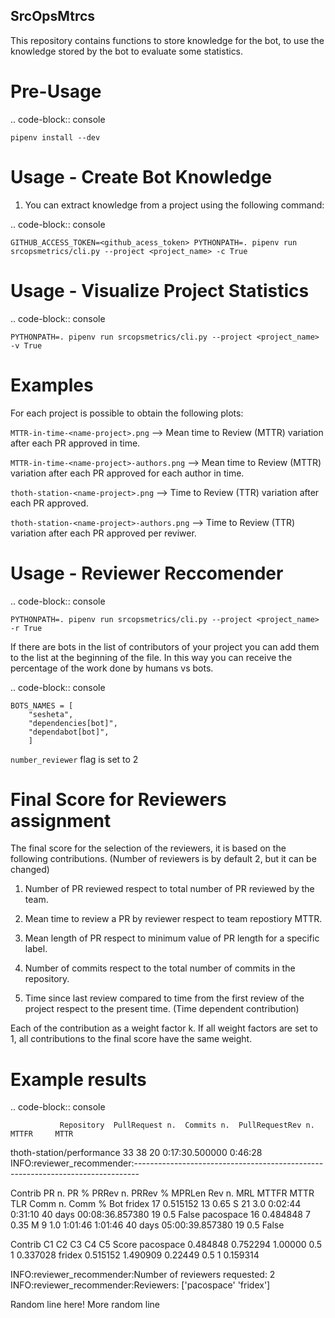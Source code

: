 SrcOpsMtrcs
------------

This repository contains functions to store knowledge for the bot,
to use the knowledge stored by the bot to evaluate some statistics.

Pre-Usage
=========

.. code-block:: console

    pipenv install --dev

Usage - Create Bot Knowledge
============================

1. You can extract knowledge from a project using the following command:

.. code-block:: console

    GITHUB_ACCESS_TOKEN=<github_acess_token> PYTHONPATH=. pipenv run srcopsmetrics/cli.py --project <project_name> -c True

Usage - Visualize Project Statistics
====================================

.. code-block:: console

    PYTHONPATH=. pipenv run srcopsmetrics/cli.py --project <project_name> -v True

Examples
=========
For each project is possible to obtain the following plots:

`MTTR-in-time-<name-project>.png` --> Mean time to Review (MTTR) variation after each PR approved in time.

`MTTR-in-time-<name-project>-authors.png` --> Mean time to Review (MTTR) variation after each PR approved for each author in time.

`thoth-station-<name-project>.png` --> Time to Review (TTR) variation after each PR approved.

`thoth-station-<name-project>-authors.png` --> Time to Review (TTR) variation after each PR approved per reviwer.

Usage - Reviewer Reccomender
============================

.. code-block:: console

    PYTHONPATH=. pipenv run srcopsmetrics/cli.py --project <project_name> -r True

If there are bots in the list of contributors of your project you can add them to the list
at the beginning of the file. In this way you can receive the percentage of the work
done by humans vs bots.

.. code-block:: console

    BOTS_NAMES = [
        "sesheta",
        "dependencies[bot]",
        "dependabot[bot]",
        ]

`number_reviewer` flag is set to 2

Final Score for Reviewers assignment
=====================================

The final score for the selection of the reviewers, it is based on the following
contributions. (Number of reviewers is by default 2, but it can be changed)

1. Number of PR reviewed respect to total number of PR reviewed by the team.

2. Mean time to review a PR by reviewer respect to team repostiory MTTR.

3. Mean length of PR respect to minimum value of PR length for a specific label.

4. Number of commits respect to the total number of commits in the repository.

5. Time since last review compared to time from the first review of the project respect to the present time.
(Time dependent contribution)

Each of the contribution as a weight factor k. If all weight factors are set to 1,
all contributions to the final score have the same weight.

Example results
===============

.. code-block:: console

               Repository  PullRequest n.  Commits n.  PullRequestRev n.           MTTFR     MTTR

thoth-station/performance              33          38                 20  0:17:30.500000  0:46:28
INFO:reviewer_recommender:-------------------------------------------------------------------------------

Contrib  PR n.      PR %  PRRev n.  PRRev % MPRLen  Rev n.  MRL    MTTFR     MTTR                     TLR  Comm n.  Comm %    Bot
fridex     17  0.515152        13     0.65      S      21  3.0  0:02:44  0:31:10 40 days 00:08:36.857380       19     0.5  False
pacospace  16  0.484848         7     0.35      M       9  1.0  1:01:46  1:01:46 40 days 05:00:39.857380       19     0.5  False

Contrib        C1        C2       C3   C4  C5     Score
pacospace  0.484848  0.752294  1.00000  0.5   1  0.337028
fridex     0.515152  1.490909  0.22449  0.5   1  0.159314

INFO:reviewer_recommender:Number of reviewers requested: 2
INFO:reviewer_recommender:Reviewers: ['pacospace' 'fridex']

Random line here!
More random line
